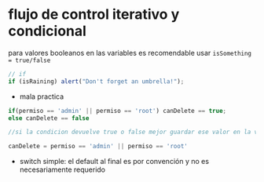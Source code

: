 # flujo de control iterativo y condicional
para valores booleanos en las variables es recomendable usar `isSomething = true/false`
```js
// if
if (isRaining) alert("Don't forget an umbrella!");
```
- mala practica
```js
if(permiso == 'admin' || permiso == 'root') canDelete == true;
else canDelete == false

//si la condicion devuelve true o false mejor guardar ese valor en la variable directamente

canDelete = permiso == 'admin' || permiso == 'root'
```
- switch simple: el default al final es por convención y no es necesariamente requerido